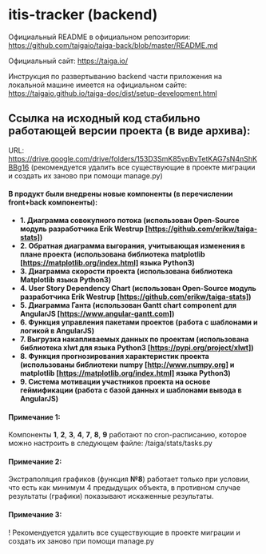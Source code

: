 # itis-tracker (backend) #

Официальный README в официальном репозитории: https://github.com/taigaio/taiga-back/blob/master/README.md

Официальный сайт: https://taiga.io/

Инструкция по развертыванию backend части приложения на локальной машине имеется на официальном сайте: https://taigaio.github.io/taiga-doc/dist/setup-development.html

## Ссылка на исходный код стабильно работающей версии проекта (в виде архива): ## 
URL: https://drive.google.com/drive/folders/153D3SmK85vpBvTetKAG7sN4nShKBBg16 (рекомендуется удалить все существующие в проекте миграции и создать их заново при помощи manage.py)

#### В продукт были внедрены новые компоненты (в перечислении front+back компоненты): ####

- **1. Диаграмма совокупного потока (использован Open-Source модуль разработчика Erik Westrup [https://github.com/erikw/taiga-stats])**
- **2. Обратная диаграмма выгорания, учитывающая изменения в плане проекта (использована библиотека matplotlib [https://matplotlib.org/index.html] языка Python3)**
- **3. Диаграмма скорости проекта (использована библиотека Matplotlib языка Python3)**
- **4. User Story Dependency Chart (использован Open-Source модуль разработчика Erik Westrup [https://github.com/erikw/taiga-stats])**
- **5. Диаграмма Ганта (использован Gantt chart component для AngularJS [https://www.angular-gantt.com])**
- **6. Функция управления пакетами проектов (работа с шаблонами и логикой в AngularJS)**
- **7. Выгрузка накапливаемых данных по проектам (использована библиотека xlwt для языка Python3 [https://pypi.org/project/xlwt])**
- **8. Функция прогнозирования характеристик проекта (использованы библиотеки numpy [http://www.numpy.org] и matplotlib [https://matplotlib.org/index.html] языка Python3)**
- **9. Система мотивации участников проекта на основе геймификации (работа с базой данных и шаблонами вывода в AngularJS)**

#### Примечание 1: #### 

Компоненты **1**, **2**, **3**, **4**, **7**,  **8**, **9** работают по cron-расписанию, которое можно настроить в следующем файле: /taiga/stats/tasks.py

#### Примечание 2: #### 

Экстраполяция графиков (функция **№8**) работает только при условии, что есть как минимум 4 предыдущих объекта, в противном случае результаты (графики) показывают искаженные результаты.

#### Примечание 3: #### 
! Рекомендуется удалить все существующие в проекте миграции и создать их заново при помощи manage.py